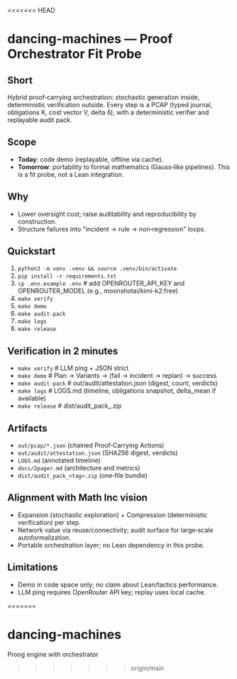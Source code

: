 <<<<<<< HEAD
# dancing-machines — Proof Orchestrator Fit Probe

## Short
Hybrid proof‑carrying orchestration: stochastic generation inside, deterministic verification outside. Every step is a PCAP (typed journal, obligations K, cost vector V, delta δ), with a deterministic verifier and replayable audit pack.

## Scope
- **Today**: code demo (replayable, offline via cache).
- **Tomorrow**: portability to formal mathematics (Gauss‑like pipelines). This is a fit probe, not a Lean integration.

## Why
- Lower oversight cost; raise auditability and reproducibility by construction.
- Structure failures into "incident → rule → non‑regression" loops.

## Quickstart
1) `python3 -m venv .venv && source .venv/bin/activate`
2) `pip install -r requirements.txt`
3) `cp .env.example .env`  # add OPENROUTER_API_KEY and OPENROUTER_MODEL (e.g., moonshotai/kimi-k2:free)
4) `make verify`
5) `make demo`
6) `make audit-pack`
7) `make logs`
8) `make release`

## Verification in 2 minutes
- `make verify`        # LLM ping + JSON strict
- `make demo`          # Plan → Variants → (fail → incident → replan) → success
- `make audit-pack`    # out/audit/attestation.json (digest, count, verdicts)
- `make logs`          # LOGS.md (timeline, obligations snapshot, delta_mean if available)
- `make release`       # dist/audit_pack_<tag>.zip

## Artifacts
- `out/pcap/*.json` (chained Proof‑Carrying Actions)
- `out/audit/attestation.json` (SHA256 digest, verdicts)
- `LOGS.md` (annotated timeline)
- `docs/2pager.md` (architecture and metrics)
- `dist/audit_pack_<tag>.zip` (one‑file bundle)

## Alignment with Math Inc vision
- Expansion (stochastic exploration) + Compression (deterministic verification) per step.
- Network value via reuse/connectivity; audit surface for large‑scale autoformalization.
- Portable orchestration layer; no Lean dependency in this probe.

## Limitations
- Demo in code space only; no claim about Lean/tactics performance.
- LLM ping requires OpenRouter API key; replay uses local cache.

=======
# dancing-machines
Proog engine with orchestrator
>>>>>>> origin/main
